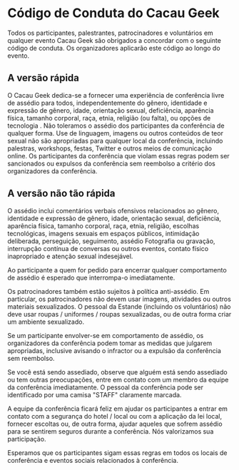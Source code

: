 # Código de Conduta do Cacau Geek 

Todos os participantes, palestrantes, patrocinadores e voluntários em qualquer evento Cacau Geek são obrigados a concordar com o seguinte código de conduta. Os organizadores aplicarão este código ao longo do evento.

## A versão rápida

O Cacau Geek dedica-se a fornecer uma experiência de conferência livre de assédio para todos, independentemente do gênero, identidade e expressão de gênero, idade, orientação sexual, deficiência, aparência física, tamanho corporal, raça, etnia, religião (ou falta), ou opções de tecnologia . Não toleramos o assédio dos participantes da conferência de qualquer forma. Use de linguagem, imagens ou outros conteúdos de teor sexual não são apropriadas para qualquer local da conferência, incluindo palestras, workshops, festas, Twitter e outros meios de comunicação online. Os participantes da conferência que violam essas regras podem ser sancionados ou expulsos da conferência sem reembolso a critério dos organizadores da conferência.

## A versão não tão rápida

O assédio inclui comentários verbais ofensivos relacionados ao gênero, identidade e expressão de gênero, idade, orientação sexual, deficiência, aparência física, tamanho corporal, raça, etnia, religião, escolhas tecnológicas, imagens sexuais em espaços públicos, intimidação deliberada, perseguição, seguimento, assédio Fotografia ou gravação, interrupção contínua de conversas ou outros eventos, contato físico inapropriado e atenção sexual indesejável.

Ao participante a quem for pedido para encerrar qualquer comportamento de assédio é esperado que interrompa-o imediatamente.

Os patrocinadores também estão sujeitos à política anti-assédio. Em particular, os patrocinadores não devem usar imagens, atividades ou outros materiais sexualizados. O pessoal da Estande (incluindo os voluntários) não deve usar roupas / uniformes / roupas sexualizadas, ou de outra forma criar um ambiente sexualizado.

Se um participante envolver-se em comportamento de assédio, os organizadores da conferência podem tomar as medidas que julgarem apropriadas, inclusive avisando o infractor ou a expulsão da conferência sem reembolso.

Se você está sendo assediado, observe que alguém está sendo assediado ou tem outras preocupações, entre em contato com um membro da equipe da conferência imediatamente. O pessoal da conferência pode ser identificado por uma camisa "STAFF" claramente marcada.

A equipe da conferência ficará feliz em ajudar os participantes a entrar em contato com a segurança do hotel / local ou com a aplicação da lei local, fornecer escoltas ou, de outra forma, ajudar aqueles que sofrem assédio para se sentirem seguros durante a conferência. Nós valorizamos sua participação.

Esperamos que os participantes sigam essas regras em todos os locais de conferência e eventos sociais relacionados à conferência.
